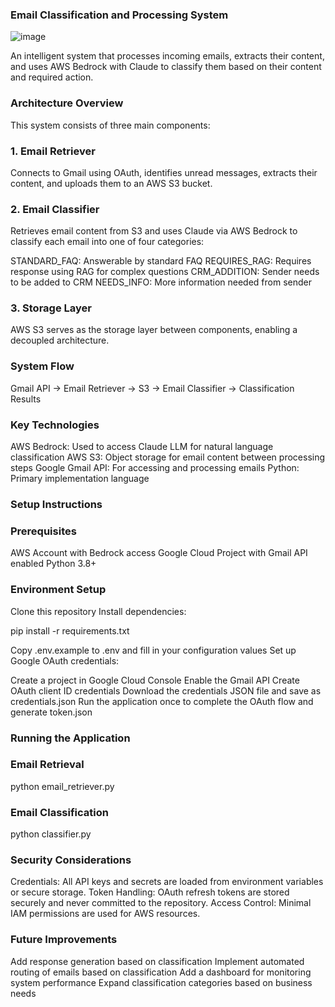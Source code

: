 ### Email Classification and Processing System

![image](https://github.com/user-attachments/assets/7e817bd1-1598-4019-a53c-702a78685e12)


An intelligent system that processes incoming emails, extracts their content, and uses AWS Bedrock with Claude to classify them based on their content and required action.

### Architecture Overview
This system consists of three main components:

### 1. Email Retriever
Connects to Gmail using OAuth, identifies unread messages, extracts their content, and uploads them to an AWS S3 bucket.

### 2. Email Classifier
Retrieves email content from S3 and uses Claude via AWS Bedrock to classify each email into one of four categories:

STANDARD_FAQ: Answerable by standard FAQ
REQUIRES_RAG: Requires response using RAG for complex questions
CRM_ADDITION: Sender needs to be added to CRM
NEEDS_INFO: More information needed from sender

### 3. Storage Layer
AWS S3 serves as the storage layer between components, enabling a decoupled architecture.

### System Flow

Gmail API -> Email Retriever -> S3 -> Email Classifier -> Classification Results

### Key Technologies

AWS Bedrock: Used to access Claude LLM for natural language classification
AWS S3: Object storage for email content between processing steps
Google Gmail API: For accessing and processing emails
Python: Primary implementation language

### Setup Instructions
### Prerequisites

AWS Account with Bedrock access
Google Cloud Project with Gmail API enabled
Python 3.8+

### Environment Setup

Clone this repository
Install dependencies:

pip install -r requirements.txt

Copy .env.example to .env and fill in your configuration values
Set up Google OAuth credentials:

Create a project in Google Cloud Console
Enable the Gmail API
Create OAuth client ID credentials
Download the credentials JSON file and save as credentials.json
Run the application once to complete the OAuth flow and generate token.json



### Running the Application
### Email Retrieval
python email_retriever.py

### Email Classification
python classifier.py

### Security Considerations

Credentials: All API keys and secrets are loaded from environment variables or secure storage.
Token Handling: OAuth refresh tokens are stored securely and never committed to the repository.
Access Control: Minimal IAM permissions are used for AWS resources.

### Future Improvements

Add response generation based on classification
Implement automated routing of emails based on classification
Add a dashboard for monitoring system performance
Expand classification categories based on business needs





